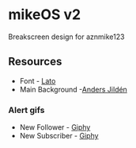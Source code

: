 # mikeOS v2
Breakscreen design for aznmike123

## Resources
- Font - [Lato](https://fonts.google.com/specimen/Lato "Google Fonts")
- Main Background -[Anders Jildén](https://unsplash.com/photos/uwbajDCODj4)

### Alert gifs
- New Follower - [Giphy](https://giphy.com/gifs/CIwiznYyHMLZe)
- New Subscriber - [Giphy](https://giphy.com/gifs/wreck-it-ralph-690zQEsZLTmFy)
